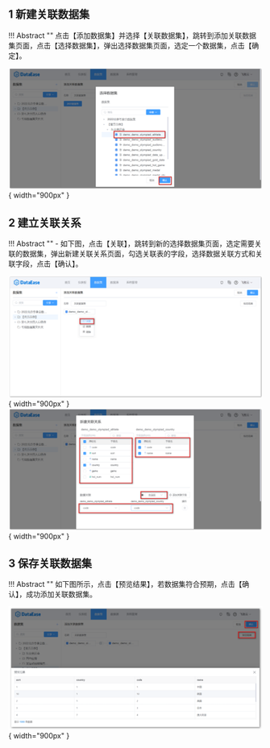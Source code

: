 ## 1 新建关联数据集

!!! Abstract ""
    点击【添加数据集】并选择【关联数据集】，跳转到添加关联数据集页面，点击【选择数据集】，弹出选择数据集页面，选定一个数据集，点击【确定】。


![添加关联数据集](../../img/dataset_configuration/添加关联数据集.png){ width="900px" }

## 2 建立关联关系

!!! Abstract ""
    - 如下图，点击【关联】，跳转到新的选择数据集页面，选定需要关联的数据集，弹出新建关联关系页面，勾选关联表的字段，选择数据关联方式和关联字段，点击【确认】。

![建立关联关系1](../../img/dataset_configuration/建立关联关系1.png){ width="900px" }  
![建立关联关系2](../../img/dataset_configuration/建立关联关系2.png){ width="900px" }

## 3 保存关联数据集

!!! Abstract ""
    如下图所示，点击【预览结果】，若数据集符合预期，点击【确认】，成功添加关联数据集。

![保存关联数据集](../../img/dataset_configuration/保存关联数据集.png){ width="900px" }